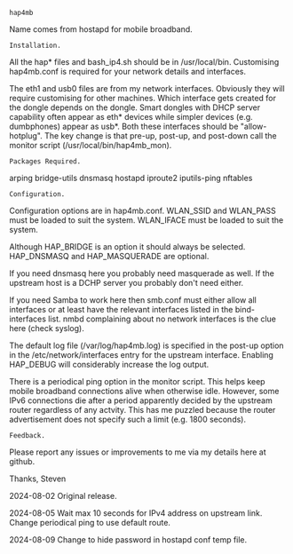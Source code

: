     hap4mb

Name comes from hostapd for mobile broadband.


    Installation.

All the hap* files and bash_ip4.sh should be in /usr/local/bin.
Customising hap4mb.conf is required for your network details
and interfaces.

The eth1 and usb0 files are from my network interfaces.
Obviously they will require customising for other machines.
Which interface gets created for the dongle depends on the dongle.
Smart dongles with DHCP server capability often appear as eth*
devices while simpler devices (e.g. dumbphones) appear as usb*.
Both these interfaces should be "allow-hotplug".
The key change is that pre-up, post-up, and post-down call the
monitor script (/usr/local/bin/hap4mb_mon).


    Packages Required.

arping
bridge-utils
dnsmasq
hostapd
iproute2
iputils-ping
nftables

    Configuration.

Configuration options are in hap4mb.conf.
WLAN_SSID and WLAN_PASS must be loaded to suit the system.
WLAN_IFACE must be loaded to suit the system.

Although HAP_BRIDGE is an option it should always be selected.
HAP_DNSMASQ and HAP_MASQUERADE are optional.

If you need dnsmasq here you probably need masquerade as well.
If the upstream host is a DCHP server you probably don't need either.

If you need Samba to work here then smb.conf must either allow
all interfaces or at least have the relevant interfaces listed
in the bind-interfaces list.  nmbd complaining about no network
interfaces is the clue here (check syslog).

The default log file (/var/log/hap4mb.log) is specified in the
post-up option in the /etc/network/interfaces entry for the
upstream interface.  Enabling HAP_DEBUG will considerably increase
the log output.

There is a periodical ping option in the monitor script.  This
helps keep mobile broadband connections alive when otherwise idle.
However, some IPv6 connections die after a period apparently
decided by the upstream router regardless of any actvity.  This has
me puzzled because the router advertisement does not specify such
a limit (e.g. 1800 seconds).


    Feedback.

Please report any issues or improvements to me via my details here
at github.

Thanks,
Steven

2024-08-02  Original release.

2024-08-05  Wait max 10 seconds for IPv4 address on upstream link.
            Change periodical ping to use default route.

2024-08-09  Change to hide password in hostapd conf temp file.

